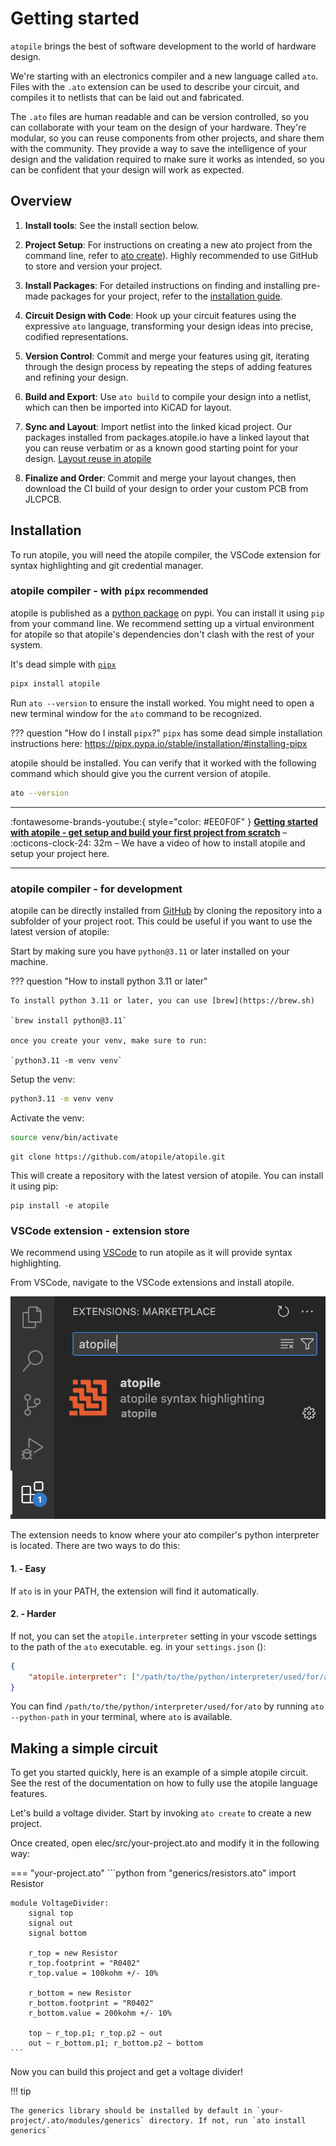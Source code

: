 # Getting started

`atopile` brings the best of software development to the world of hardware design.

We're starting with an electronics compiler and a new language called `ato`. Files with the `.ato` extension can be used to describe your circuit, and compiles it to netlists that can be laid out and fabricated.

The `.ato` files are human readable and can be version controlled, so you can collaborate with your team on the design of your hardware. They're modular, so you can reuse components from other projects, and share them with the community. They provide a way to save the intelligence of your design and the validation required to make sure it works as intended, so you can be confident that your design will work as expected.

## Overview

1. **Install tools**: See the install section below.

2. **Project Setup**: For instructions on creating a new ato project from the command line, refer to [ato create](first_project.md/#with-ato-create-recommended)). Highly recommended to use GitHub to store and version your project.

3. **Install Packages**: For detailed instructions on finding and installing pre-made packages for your project, refer to the [installation guide](install.md). 

4. **Circuit Design with Code**: Hook up your circuit features using the expressive `ato` language, transforming your design ideas into precise, codified representations.

5. **Version Control**: Commit and merge your features using git, iterating through the design process by repeating the steps of adding features and refining your design.

6. **Build and Export**: Use `ato build` to compile your design into a netlist, which can then be imported into KiCAD for layout.

7. **Sync and Layout**: Import netlist into the linked kicad project. Our packages installed from packages.atopile.io have a linked layout that you can reuse verbatim or as a known good starting point for your design.
  [Layout reuse in atopile](https://www.youtube.com/watch?v=UBwlARJWZ40)

1. **Finalize and Order**: Commit and merge your layout changes, then download the CI build of your design to order your custom PCB from JLCPCB.

## Installation

To run atopile, you will need the atopile compiler, the VSCode extension for syntax highlighting and git credential manager.

### atopile compiler - with `pipx` <small>recommended</small>

atopile is published as a [python package](https://pypi.org/project/atopile/) on pypi. You can install it using `pip` from your command line. We recommend setting up a virtual environment for atopile so that atopile's dependencies don't clash with the rest of your system.

It's dead simple with [`pipx`](https://pipx.pypa.io/stable/)
``` sh
pipx install atopile
```

Run `ato --version` to ensure the install worked. You might need to open a new terminal window for the `ato` command to be recognized.

??? question "How do I install `pipx`?"
    `pipx` has some dead simple installation instructions here: https://pipx.pypa.io/stable/installation/#installing-pipx


atopile should be installed. You can verify that it worked with the following command which should give you the current version of atopile.
``` sh
ato --version
```
---

:fontawesome-brands-youtube:{ style="color: #EE0F0F" }
__[Getting started with atopile - get setup and build your first project from scratch]__ – :octicons-clock-24:
32m – We have a video of how to install atopile and setup your project here.

  [Getting started with atopile - get setup and build your first project from scratch]: https://www.youtube.com/watch?v=7aeZLlA_VYA

---

### atopile compiler - for development

atopile can be directly installed from [GitHub](https://github.com/atopile/atopile) by cloning the repository into a subfolder of your project root. This could be useful if you want to use the latest version of atopile:

Start by making sure you have `python@3.11` or later installed on your machine.

??? question "How to install python 3.11 or later"

    To install python 3.11 or later, you can use [brew](https://brew.sh)

    `brew install python@3.11`

    once you create your venv, make sure to run:

    `python3.11 -m venv venv`

Setup the venv:
``` sh
python3.11 -m venv venv
```
Activate the venv:
``` sh
source venv/bin/activate
```

```
git clone https://github.com/atopile/atopile.git
```
This will create a repository with the latest version of atopile. You can install it using pip:

```
pip install -e atopile
```

### VSCode extension - extension store

We recommend using [VSCode](https://code.visualstudio.com) to run atopile as it will provide syntax highlighting.

From VSCode, navigate to the VSCode extensions and install atopile.

![](assets/images/ato_extension.png)

The extension needs to know where your ato compiler's python interpreter is located. There are two ways to do this:

#### 1. - Easy

If `ato` is in your PATH, the extension will find it automatically.


#### 2. - Harder

If not, you can set the `atopile.interpreter` setting in your vscode settings to the path of the `ato` executable.
eg. in your `settings.json` ():
```json
{
    "atopile.interpreter": ["/path/to/the/python/interpreter/used/for/ato"]
}
```

You can find `/path/to/the/python/interpreter/used/for/ato` by running `ato --python-path` in your terminal, where `ato` is available.


## Making a simple circuit

To get you started quickly, here is an example of a simple atopile circuit. See the rest of the documentation on how to fully use the atopile language features.

Let's build a voltage divider. Start by invoking `ato create` to create a new project.

Once created, open elec/src/your-project.ato and modify it in the following way:

=== "your-project.ato"
    ```python
    from "generics/resistors.ato" import Resistor

    module VoltageDivider:
        signal top
        signal out
        signal bottom

        r_top = new Resistor
        r_top.footprint = "R0402"
        r_top.value = 100kohm +/- 10%

        r_bottom = new Resistor
        r_bottom.footprint = "R0402"
        r_bottom.value = 200kohm +/- 10%

        top ~ r_top.p1; r_top.p2 ~ out
        out ~ r_bottom.p1; r_bottom.p2 ~ bottom
    ```

Now you can build this project and get a voltage divider!

!!! tip

    The generics library should be installed by default in `your-project/.ato/modules/generics` directory. If not, run `ato install generics`
